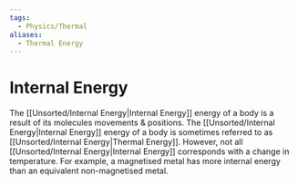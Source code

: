 ```yaml
---
tags:
  - Physics/Thermal
aliases:
  - Thermal Energy
---
```

# Internal Energy
The [[Unsorted/Internal Energy|Internal Energy]] energy of a body is a result of its molecules movements & positions. The [[Unsorted/Internal Energy|Internal Energy]] energy of a body is sometimes referred to as [[Unsorted/Internal Energy|Thermal Energy]]. However, not all [[Unsorted/Internal Energy|Internal Energy]] corresponds with a change in temperature. For example, a magnetised metal has more internal energy than an equivalent non-magnetised metal.